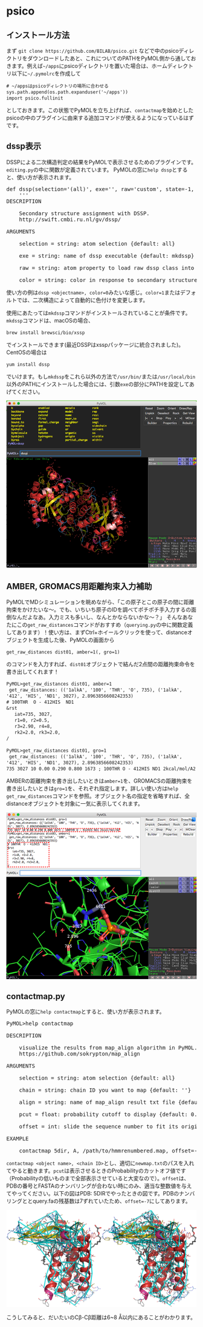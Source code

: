 # psico
## インストール方法 ##
まず `git clone https://github.com/BILAB/psico.git` などで中のpsicoディレクトリをダウンロードしたあと、これについてのPATHをPyMOL側から通しておきます。例えば`~/apps`にpsicoディレクトリを置いた場合は、ホームディレクトリ以下に`~/.pymolrc`を作成して
```
# ~/appsはpsicoディレクトリの場所に合わせる
sys.path.append(os.path.expanduser('~/apps'))
import psico.fullinit
```
としておきます。この状態でPyMOLを立ち上げれば、`contactmap`を始めとしたpsicoの中のプラグインに由来する追加コマンドが使えるようになっているはずです。

## dssp表示 ##

DSSPによる二次構造判定の結果をPyMOLで表示させるためのプラグインです。`editing.py`の中に関数が定義されています。
PyMOLの窓に`help dssp`とすると、使い方が表示されます。
<pre>
def dssp(selection='(all)', exe='', raw='custom', state=-1, quiet=1, color=1):
    '''
DESCRIPTION

    Secondary structure assignment with DSSP.
    http://swift.cmbi.ru.nl/gv/dssp/

ARGUMENTS

    selection = string: atom selection {default: all}

    exe = string: name of dssp executable {default: mkdssp}

    raw = string: atom property to load raw dssp class into {default: 'custom'}

    color = string: color in response to secondary structure {default: 1/ON}
</pre>
使い方の例は`dssp <objectname>, color=0`みたいな感じ。`color=1`またはデフォルトでは、二次構造によって自動的に色付けを変更します。

使用にあたっては`mkdssp`コマンドがインストールされていることが条件です。`mkdssp`コマンドは、macOSの場合、

```
brew install brewsci/bio/xssp
```

でインストールできます(最近DSSPはxsspパッケージに統合されました)。CentOSの場合は

```
yum install dssp
```

でいけます。もし`mkdssp`をこれら以外の方法で`/usr/bin/`または`/usr/local/bin`以外のPATHにインストールした場合には、引数`exe`の部分にPATHを設定してあげてください。

<img src="img/dssp.png" width="600px"></img>

## AMBER, GROMACS用距離拘束入力補助 ##

PyMOLでMDシミュレーションを眺めながら、「この原子とこの原子の間に距離拘束をかけたいな〜。でも、いちいち原子のIDを調べてポチポチ手入力するの面倒なんだよなあ。入力ミスも多いし、なんとかならないかな〜？」
そんなあなたにこの`get_raw_distances`コマンドがおすすめ（`querying.py`の中に関数定義してあります）！使い方は、まずCtrl+ホイールクリックを使って、distanceオブジェクトを生成した後、PyMOLの画面から

```
get_raw_distances dist01, amber=1(, gro=1)
```

のコマンドを入力すれば、`dist01`オブジェクトで結んだ2点間の距離拘束命令を書き出してくれます！

```
PyMOL>get_raw_distances dist01, amber=1
 get_raw_distances: (('1alkA', '100', 'THR', 'O', 735), ('1alkA', '412', 'HIS', 'ND1', 3027), 2.8963856608242353)
# 100THR  O - 412HIS  ND1
&rst
   iat=735, 3027,
   r1=0, r2=0.5,
   r3=2.90, r4=8,
   rk2=2.0, rk3=2.0,
/

PyMOL>get_raw_distances dist01, gro=1
 get_raw_distances: (('1alkA', '100', 'THR', 'O', 735), ('1alkA', '412', 'HIS', 'ND1', 3027), 2.8963856608242353)
735 3027 10 0.00 0.290 0.800 1673 ; 100THR O - 412HIS ND1 2kcal/mol/A2
```

AMBERの距離拘束を書き出したいときは`amber=1`を、GROMACSの距離拘束を書き出したいときは`gro=1`を、それぞれ指定します。詳しい使い方は`help get_raw_distances`コマンドを参照。オブジェクト名の指定を省略すれば、全distanceオブジェクトを対象に一気に表示してくれます。

![getrawdist.png](./img/getrawdist.png)

## contactmap.py ##

PyMOLの窓に`help contactmap`とすると、使い方が表示されます。
<pre>
PyMOL>help contactmap

DESCRIPTION

    visualize the results from map_align algorithm in PyMOL.
    https://github.com/sokrypton/map_align

ARGUMENTS

    selection = string: atom selection {default: all}

    chain = string: chain ID you want to map {default: ''}

    align = string: name of map_align result txt file {default: 'hmmrenumbered.map'}

    pcut = float: probability cutoff to display {default: 0.999}

    offset = int: slide the sequence number to fit its original number manually {default: 0}

EXAMPLE

    contactmap 5dir, A, /path/to/hmmrenumbered.map, offset=-7
</pre>
`contactmap <object name>, <chain ID>`とし、適切に`newmap.txt`のパスを入れてやると動きます。`pcut`は表示させるときのProbabilityのカットオフ値です（Probabilityの低いものまで全部表示させていると大変なので）。`offset`は、PDBの番号とFASTAのナンバリングが合わない時にのみ、適当な整数値を与えてやってください。以下の図はPDB: 5DIRでやったときの図です。PDBのナンバリングととquery.faの残基数は7ずれていたため、`offset=-7`にしてあります。

![contactmap.png](./img/contactmap.png)

こうしてみると、だいたいのCβ-Cβ距離は6~8 Å以内にあることがわかります。
